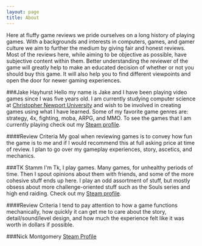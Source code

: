 ```yaml
---
layout: page
title: About
---
```


Here at fluffy game reviews we pride ourselves on a long history of playing games. With a backgrounds and interests in computers, games, and gamer culture we aim to further the medium by giving fair and honest reviews. Most of the reviews here, while aiming to be objective as possible, have subjective content within them. Better understanding the reviewer of the game will greatly help to make an educated decision of whether or not you should buy this game. It will also help you to find different viewpoints and open the door for newer gaming experiences.

###Jake Hayhurst
Hello my name is Jake and I have been playing video games since I was five years old. I am currently studying computer science at [Christopher Newport University](http://cnu.edu) and wish to be involved in creating games using what I have learned. Some of my favorite game genres are: strategy, 4x, fighting, moba, ARPG, and MMO. To see the games that I am currently playing check out my [Steam profile](http://steamcommunity.com/id/LFP/).

####Review Criteria 
My goal when reviewing games is to convey how fun the game is to me and if I would recommend this at full asking price at time of review. I plan to go over my gameplay experiences, story, ascetics, and mechanics. 

###TK Stamm
I'm Tk, I play games.  Many games, for unhealthy periods of time.  Then I spout opinions about them with friends, and some of the more cohesive stuff ends up here.  I play an odd assortment of stuff, but mostly obsess about more challenge-oriented stuff such as the Souls series and high end raiding. Check out my [Steam profile](http://steamcommunity.com/profiles/76561198033602993/).

####Review Criteria
I tend to pay attention to how a game functions mechanically, how quickly it can get me to care about the story, detail/sound/level design, and how much the experience felt like it was worth in dollars if possible.

###Nick Montgomery
[Steam Profile](http://steamcommunity.com/profiles/76561198059887910)